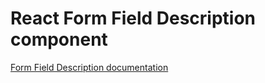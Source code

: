 <!-- @license CC0-1.0 -->

# React Form Field Description component

[Form Field Description documentation](../../../css/src/components/form-field-description/README.md)
